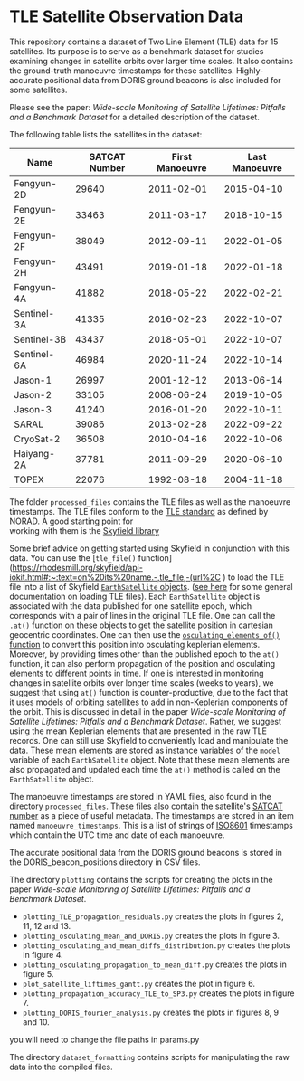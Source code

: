 # TLE Satellite Observation Data

This repository contains a dataset of Two Line Element (TLE) data for 15 satellites. Its purpose is to serve as a benchmark dataset for 
studies examining changes in satellite orbits over larger time scales. It also contains the ground-truth manoeuvre timestamps
for these satellites. Highly-accurate positional data from DORIS ground beacons is also included for some satellites.

Please see the paper: *Wide-scale Monitoring of Satellite Lifetimes: Pitfalls and a Benchmark Dataset* for a detailed 
description of the dataset.

The following table lists the satellites in the dataset:

| Name         |  SATCAT Number | First Manoeuvre | Last Manoeuvre |
|--------------|----------------|-----------------|----------------|
|Fengyun-2D    | 29640          | 2011-02-01      | 2015-04-10     |   
|Fengyun-2E    | 33463          | 2011-03-17      | 2018-10-15     |
|Fengyun-2F    | 38049          | 2012-09-11      | 2022-01-05     |
|Fengyun-2H    | 43491          | 2019-01-18      | 2022-01-18     |
|Fengyun-4A    | 41882          | 2018-05-22      | 2022-02-21     |
|Sentinel-3A   | 41335          | 2016-02-23      | 2022-10-07     |
|Sentinel-3B   | 43437          | 2018-05-01      | 2022-10-07     |
|Sentinel-6A   | 46984          | 2020-11-24      | 2022-10-14     |
|Jason-1       | 26997          | 2001-12-12      | 2013-06-14     |
|Jason-2       | 33105          | 2008-06-24      | 2019-10-05     |
|Jason-3       | 41240          | 2016-01-20      | 2022-10-11     |
|SARAL         | 39086          | 2013-02-28      | 2022-09-22     |
|CryoSat-2     | 36508          | 2010-04-16      | 2022-10-06     |
|Haiyang-2A    | 37781          | 2011-09-29      | 2020-06-10     |
|TOPEX         | 22076          | 1992-08-18      | 2004-11-18     |


The folder `processed_files` contains the TLE files as well as the manoeuvre timestamps. The TLE files conform to the 
[TLE standard](https://celestrak.org/NORAD/documentation/tle-fmt.php) as defined by NORAD. A good starting point for  
working with them is the [Skyfield library](https://rhodesmill.org/skyfield/toc.html) 

Some brief advice on getting started using Skyfield in conjunction with this data. You can use the 
[`tle_file()` function](https://rhodesmill.org/skyfield/api-iokit.html#:~:text=on%20its%20name.-,tle_file,-(url%2C ) 
to load the TLE file into a list of Skyfield
[`EarthSatellite` objects](https://rhodesmill.org/skyfield/api-satellites.html#skyfield.sgp4lib.EarthSatellite). 
([see here](https://rhodesmill.org/skyfield/earth-satellites.html#loading-a-tle-file) 
for some general documentation on loading TLE files). Each `EarthSatellite` object is associated with the data published for one
satellite epoch, which corresponds with a pair of lines in the original TLE file. One can call the `.at()` function on 
these objects to get the satellite position in cartesian geocentric coordinates. One can then use the
[`osculating_elements_of()` function](https://rhodesmill.org/skyfield/api-elements.html#skyfield.elementslib.osculating_elements_of)
to convert this position into osculating keplerian elements. Moreover, by providing times other than the published epoch to the 
`at()` function, it can also perform propagation of the position and osculating elements to different points in time. If one 
is interested in monitoring changes in satellite orbits over longer time scales (weeks to years), we suggest that using
`at()` function is counter-productive, due to the fact that it uses models of orbiting satellites to add in non-Keplerian
components of the orbit. This is discussed in detail in the paper *Wide-scale Monitoring of Satellite Lifetimes: Pitfalls and a Benchmark Dataset*. 
Rather, we suggest using the mean Keplerian elements that are presented in the raw TLE records. One can still use Skyfield 
to conveniently load and manipulate the data. These mean elements are stored as instance variables of the `model` variable of 
each `EarthSatellite` object. Note that these mean elements are also propagated and updated each time the `at()` method 
is called on the `EarthSatellite` object.

The manoeuvre timestamps are stored in YAML files, also found in the directory `processed_files`. 
These files also contain the satellite's [SATCAT number](https://en.wikipedia.org/wiki/Satellite_Catalog_Number) 
as a piece of useful metadata. The timestamps are stored in an item named `manoeuvre_timestamps`. This is a list of
strings of [ISO8601](https://www.iso.org/iso-8601-date-and-time-format.html) timestamps which contain the UTC time and 
date of each manoeuvre.

The accurate positional data from the DORIS ground beacons is stored in the DORIS_beacon_positions directory in CSV files.

The directory `plotting` contains the scripts for creating the plots in the paper
*Wide-scale Monitoring of Satellite Lifetimes: Pitfalls and a Benchmark Dataset*.
- `plotting_TLE_propagation_residuals.py` creates the plots in figures 2, 11, 12 and 13.
- `plotting_osculating_mean_and_DORIS.py` creates the plots in figure 3.
- `plotting_osculating_and_mean_diffs_distribution.py` creates the plots in figure 4.
- `plotting_osculating_propagation_to_mean_diff.py` creates the plots in figure 5.
- `plot_satellite_liftimes_gantt.py` creates the plot in figure 6.
- `plotting_propagation_accuracy_TLE_to_SP3.py` creates the plots in figure 7.
- `plotting_DORIS_fourier_analysis.py` creates the plots in figures 8, 9 and 10.

you will need to change the file paths in params.py

The directory `dataset_formatting` contains scripts for manipulating the raw data into the compiled files.